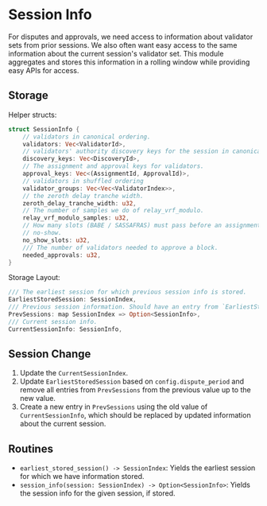 # Session Info

For disputes and approvals, we need access to information about validator sets from prior sessions. We also often want easy access to the same information about the current session's validator set. This module aggregates and stores this information in a rolling window while providing easy APIs for access.

## Storage

Helper structs:

```rust
struct SessionInfo {
    // validators in canonical ordering.
    validators: Vec<ValidatorId>,
    // validators' authority discovery keys for the session in canonical ordering.
    discovery_keys: Vec<DiscoveryId>,
    // The assignment and approval keys for validators.
    approval_keys: Vec<(AssignmentId, ApprovalId)>,
    // validators in shuffled ordering
    validator_groups: Vec<Vec<ValidatorIndex>>,
    // the zeroth delay tranche width.
    zeroth_delay_tranche_width: u32,
    // The number of samples we do of relay_vrf_modulo.
    relay_vrf_modulo_samples: u32,
    // How many slots (BABE / SASSAFRAS) must pass before an assignment is considered a
    // no-show.
    no_show_slots: u32,
    /// The number of validators needed to approve a block.
	needed_approvals: u32,
}
```

Storage Layout: 

```rust
/// The earliest session for which previous session info is stored.
EarliestStoredSession: SessionIndex,
/// Previous session information. Should have an entry from `EarliestStoredSession..CurrentSessionIndex`
PrevSessions: map SessionIndex => Option<SessionInfo>,
/// Current session info.
CurrentSessionInfo: SessionInfo,
```

## Session Change

1. Update the `CurrentSessionIndex`.
1. Update `EarliestStoredSession` based on `config.dispute_period` and remove all entries from `PrevSessions` from the previous value up to the new value.
1. Create a new entry in `PrevSessions` using the old value of `CurrentSessionInfo`, which should be replaced by updated information about the current session.

## Routines

* `earliest_stored_session() -> SessionIndex`: Yields the earliest session for which we have information stored.
* `session_info(session: SessionIndex) -> Option<SessionInfo>`: Yields the session info for the given session, if stored.